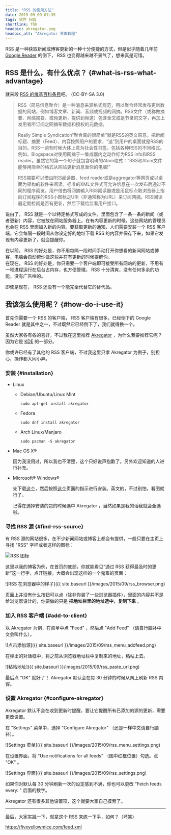 ```yaml
---
title: "RSS 的使用方法"
date: 2015-09-09 07:39
tags: 软件 扫盲
shortlink: fhh
headpic: akregator.png
headpic_alt: "Akregator 界面截图"
---
```


RSS 是一种获取新闻或博客更新的一种十分便捷的方式，但是似乎随着几年前 [Google Reader](http://www.google.com/reader/about/) 的倒下， RSS 也变得越来越不景气了，想来真是可惜。

<!--more-->

## RSS 是什么，有什么优点？ {#what-is-rss-what-advantage}

就来段 [RSS 的维基百科条目](https://zh.wikipedia.org/wiki/RSS)吧。 (CC-BY-SA 3.0)

>   RSS（简易信息聚合）是一种消息来源格式规范，用以聚合经常发布更新数据的网站，例如博客文章、新闻、音频或视频的网摘。RSS文件（或称做摘要、网络摘要、或频更新，提供到频道）包含全文或是节录的文字，再加上发用者所订阅之网摘布数据和授权的元数据。
>   
>   Really Simple Syndication“聚合真的很简单”就是RSS的英文原意。把新闻标题、摘要（Feed）、内容按照用户的要求，“送”到用户的桌面就是RSS的目的。RSS一词有时候大体上意为社会性书签，包括各种RSS的不同格式。例如，Blogspace对使用网摘于一集成器内之动作标为RSS info和RSS reader。虽然它的第一个句子就包含明确的Atom格式：“RSS和Atom文件能够用简单的格式从网站更新消息至你的电脑!”
>   
>   RSS摘要可以借由RSS阅读器、feed reader或是aggregator等网页或以桌面为架构的软件来阅读。标准的XML文件式可允许信息在一次发布后通过不同的程序阅览。用户借由将网摘输入RSS阅读器或是用鼠标点取浏览器上指向订阅程序的RSS小图标之URI（非通常称为URL）来订阅网摘。RSS阅读器定期检阅是否有更新，然后下载给监看用户接口。

说白了， RSS 就是一个以特定格式写成的文件，里面包含了一条一条的新闻（或者更新）内容，它被放在网站服务器上。在有内容更新的时候，这些网站的管理员也会在 RSS 里面加入新的内容。要获取更新的通知，人们需要安装一个 RSS 客户端，它会每隔一段时间从你设定好的地址下载 RSS 的内容并保存下来，如果它发现有内容更新了，就会提醒你。

在以前， RSS 的好处是，你不用每隔一段时间手动打开你想看的新闻网站或博客，电脑会自动帮你做这些并在有更新的时候提醒你。  
在现在， RSS 的好处是，你只需要一个客户端即可接受所有网站的更新，不用有一堆进程运行在后台占内存，也方便管理。 RSS 十分清爽，没有任何多余的功能，没有广告啥的。

即使是现在， RSS 还没有一个能完全代替它的替代品。

## 我该怎么使用呢？ {#how-do-i-use-it}

首先你需要一个 RSS 的客户端， RSS 客户端有很多，已经倒下的 Google Reader 就是其中之一，不过既然它已经倒下了，我们就得换一个。

虽然大家各有各的喜好，不过我在这里推荐 [Akregator](https://userbase.kde.org/Akregator/zh-cn) ，为什么我要推荐它呢？因为它是 [KDE](https://www.kde.org/) 的一部分。

你或许已经有了其他的 RSS 客户端，不过我这里只拿 Akregator 为例子，别担心，操作都大同小异。

### 安装 {#installation}

-	Linux
	
	-	Debian/Ubuntu/Linux Mint
		
			sudo apt-get install akregator
		
	-	Fedora
		
			sudo dnf install akregator
		
	-	Arch Linux/Manjaro
		
			sudo pacman -S akregator
		
-	Mac OS X&reg;
	
	因为我没用过，所以我也不清楚，这个只好说声抱歉了。另外欢迎知道的人进行补充。
	
-	Microsoft&reg; Windows&reg;
	
	先下载[这个](http://download.kde.org/stable/kdewin/installer/kdewin-installer-gui-latest.exe.mirrorlist)，然后按照[这个](https://techbase.kde.org/Projects/KDE_on_Windows/Installation?setlang=zh-cn#KDE_Installer_for_Windows)页面的指示进行安装。英文的，不过别怕，看图就行了。
	
	记得在选择安装的包的时候选中 Akregator ，当然如果是我的话我就会全选啦。

### 寻找 RSS 源 {#find-rss-source}

有 RSS 源的网站很多，在不少新闻网站或博客上都会有提供，一般只要在主页上寻找 "RSS" 字样或者这样的图标：

![RSS 图标](https://upload.wikimedia.org/wikipedia/en/thumb/4/43/Feed-icon.svg/128px-Feed-icon.svg.png)

这里以我的博客为例，在首页的底部，你就能看见“通过 RSS 获得最及时的更新”这一行字，点开链接，大概会出现这样的一个鬼畜的页面：

![RSS 在浏览器中的样子]({{ site.baseurl }}/images/2015/09/rss_browser.png)

页面上并没有什么按钮可以点（除非你装了一些浏览器插件），里面的内容并不是给浏览器设计的，你要做的只是 **把地址栏里的地址选中，复制下来** 。

### 加入 RSS 客户端 {#add-to-client}

以 Akregator 为例，在菜单中点 "Feed" ，然后点 "Add Feed" （请自行脑补中文会叫什么）。

![点击添加源]({{ site.baseurl }}/images/2015/09/rss_menu_addfeed.png)

在弹出的对话框中，将之前从浏览器地址栏中复制来的地址，粘帖上去。

![粘帖地址]({{ site.baseurl }}/images/2015/09/rss_paste_url.png)

最后点 "OK" 就好了！ Akregator 默认会在每 30 分钟的时候从网上刷新 RSS 内容。

### 设置 Akregator {#configure-akregator}

Akregator 默认不会在收到更新时提醒，要让它提醒所有已添加的源的更新，需要更改设置。

在 "Settings" 菜单中，选择 "Configure Akregator" （还是一样中文请自行脑补）。

![Settings 菜单]({{ site.baseurl }}/images/2015/09/rss_menu_settings.png)

在设置界面，将 "Use notifications for all feeds" （图中红框位置）勾选。点 "OK" 。

![Settings 界面]({{ site.baseurl }}/images/2015/09/rss_settings.png)

如果你对默认每 30 分钟刷新一次的设定感到不满，你也可以更改 "Fetch feeds every: " 后面的数字。

Akregator 还有很多其他设置项，这个就要大家自己摸索了。

----------------------

最后，大家实践一下，就拿这个 RSS 来练一下手，如何？（坏笑）

<https://fiveyellowmice.com/feed.xml>
